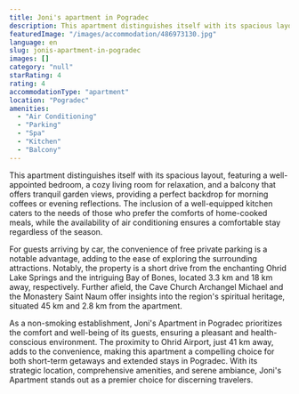 ```yaml
---
title: Joni's apartment in Pogradec
description: This apartment distinguishes itself with its spacious layout, featuring a well-appointed bedroom, a cozy living room for relaxation, and a balcony that offers t
featuredImage: "/images/accommodation/486973130.jpg"
language: en
slug: jonis-apartment-in-pogradec
images: []
category: "null"
starRating: 4
rating: 4
accommodationType: "apartment"
location: "Pogradec"
amenities:
  - "Air Conditioning"
  - "Parking"
  - "Spa"
  - "Kitchen"
  - "Balcony"
---
```


This apartment distinguishes itself with its spacious layout, featuring a well-appointed bedroom, a cozy living room for relaxation, and a balcony that offers tranquil garden views, providing a perfect backdrop for morning coffees or evening reflections. The inclusion of a well-equipped kitchen caters to the needs of those who prefer the comforts of home-cooked meals, while the availability of air conditioning ensures a comfortable stay regardless of the season.

For guests arriving by car, the convenience of free private parking is a notable advantage, adding to the ease of exploring the surrounding attractions. Notably, the property is a short drive from the enchanting Ohrid Lake Springs and the intriguing Bay of Bones, located 3.3 km and 18 km away, respectively. Further afield, the Cave Church Archangel Michael and the Monastery Saint Naum offer insights into the region's spiritual heritage, situated 45 km and 2.8 km from the apartment.

As a non-smoking establishment, Joni's Apartment in Pogradec prioritizes the comfort and well-being of its guests, ensuring a pleasant and health-conscious environment. The proximity to Ohrid Airport, just 41 km away, adds to the convenience, making this apartment a compelling choice for both short-term getaways and extended stays in Pogradec. With its strategic location, comprehensive amenities, and serene ambiance, Joni's Apartment stands out as a premier choice for discerning travelers.


